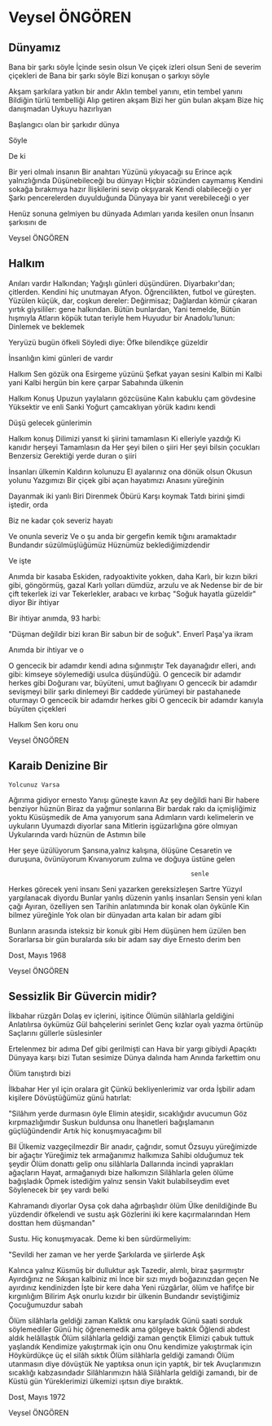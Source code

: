 # Veysel ÖNGÖREN

## Dünyamız

Bana bir şarkı söyle
İçinde sesin olsun
Ve çiçek izleri olsun
Seni de severim çiçekleri de
Bana bir şarkı söyle
Bizi konuşan o şarkıyı söyle

Akşam şarkılara yatkın bir andır
Aklın tembel yanını, etin tembel yanını
Bildiğin türlü tembelliği
Alıp getiren akşam
Bizi her gün bulan akşam
Bize hiç danışmadan
Uykuyu hazırlıyan

Başlangıcı olan bir şarkıdır dünya

Söyle

De ki

Bir yeri olmalı insanın
Bir anahtarı
Yüzünü yıkıyacağı su
Erince açık yalnızlığında
Düşünebileceği bu dünyayı
Hiçbir sözünden caymamış
Kendini sokağa bırakmıya hazır
İlişkilerini sevip okşıyarak
Kendi olabileceği o yer
Şarkı pencerelerden duyulduğunda
Dünyaya bir yanıt verebileceği o yer

Henüz sonuna gelmiyen bu dünyada
Adımları yarıda kesilen onun
İnsanın şarkısını de

Veysel ÖNGÖREN

## Halkım

Anıları vardır
Halkından;
Yağışlı günleri düşündüren.
Diyarbakır'dan; çitlerden.
Kendini hiç unutmayan Afyon.
Öğrencilikten, futbol ve güreşten.
Yüzülen küçük, dar, coşkun dereler:
Değirmisaz;
Dağlardan kömür çıkaran yırtık giysililer:
gene halkından.
Bütün bunlardan,
Yani temelde,
Bütün hışmıyla
Atların köpük tutan teriyle hem
Huyudur bir Anadolu'lunun:
Dinlemek ve beklemek

Yeryüzü bugün öfkeli
Söyledi diye:
Öfke bilendikçe güzeldir

İnsanlığın kimi günleri de vardır

Halkım
Sen gözük ona
Esirgeme yüzünü
Şefkat yayan sesini
Kalbin mi
Kalbi yani
Kalbi hergün bin kere çarpar
Sabahında ülkenin

Halkım 
Konuş
Upuzun yaylaların gözcüsüne
Kalın kabuklu çam gövdesine
Yüksektir ve enli
Sanki
Yoğurt çamcaklıyan yörük kadını kendi

Düşü gelecek günlerimin

Halkım konuş
Dilimizi yansıt ki şiirini tamamlasın
Ki elleriyle yazdığı
Ki kanıdır herşeyi
Tamamlasın da
Her şeyi bilen o şiiri
Her şeyi bilsin çocukları
Benzersiz
Gerektiği yerde duran o şiiri

İnsanları ülkemin
Kaldırın kolunuzu
El ayalarınız ona dönük olsun
Okusun yolunu
Yazgımızı
Bir çiçek gibi açan hayatımızı
Anasını yüreğinin

Dayanmak iki yanlı
Biri
Direnmek
Öbürü
Karşı koymak
Tatdı birini şimdi iştedir, orda

Biz ne kadar çok severiz hayatı

Ve onunla severiz
Ve o şu anda bir gergefin kemik tığını
			aramaktadır
Bundandır süzülmüşlüğümüz
Hüznümüz beklediğimizdendir

Ve işte

Anımda bir kasaba
Eskiden, radyoaktivite yokken, daha
Karlı, bir kızın bikri gibi, göngörmüş, gazal
Karlı yolları dümdüz, arzulu ve ak
Nedense bir de bir çift tekerlek izi var
Tekerlekler, arabacı ve kırbaç
"Soğuk hayatla güzeldir" diyor
Bir ihtiyar

Bir ihtiyar anımda, 93 harbi:

"Düşman değildir bizi kıran
Bir sabun bir de soğuk".
Enverî Paşa'ya ikram

Anımda bir ihtiyar ve o

O gencecik bir adamdır kendi adına sığınmıştır
Tek dayanağıdır elleri, andı gibi:
	kimseye söylemediği usulca düşündüğü.
O gencecik bir adamdır herkes gibi
Doğuranı var, büyüteni, umut bağlıyanı
O gencecik bir adamdır sevişmeyi bilir şarkı
				dinlemeyi
Bir caddede yürümeyi bir pastahanede oturmayı
O gencecik bir adamdır herkes gibi
O gencecik bir adamdır kanıyla büyüten çiçekleri

Halkım 
Sen koru onu

Veysel ÖNGÖREN

## Karaib Denizine Bir 
	Yolcunuz Varsa

Ağırıma gidiyor ernesto
Yanışı güneşte kavın
Az şey değildi hani
Bir habere benziyor hüznün
Biraz da yağmur sonlarına
Bir bardak rakı da içmişliğimiz yoktu
Küsüşmedik de
Ama yanıyorum sana
Adımların vardı kelimelerin ve uykuların
Uyumazdı diyorlar sana
Mitlerin işgüzarlığına göre olmıyan
Uykularında vardı hüznün de
Astımın bile

Her şeye üzülüyorum
Şansına,yalnız kalışına, ölüşüne
Cesaretin ve duruşuna, övünüyorum
Kıvanıyorum zulma ve doğuya üstüne gelen
					
                                                      senle

Herkes görecek yeni insanı
Seni yazarken gereksizleşen Sartre
Yüzyıl yargılanacak diyordu
Bunlar yanlış düzenin yanlış insanları
Sensin yeni kılan çağı
Ayıran, özelliyen sen
Tarihin anlatımında bir konak olan öykünle
Kin bilmez yüreğinle
Yok olan bir dünyadan arta kalan bir adam
                                                          gibi

Bunların arasında isteksiz bir konuk gibi
Hem düşünen hem üzülen ben
Sorarlarsa bir gün buralarda sıkı bir adam 
                                                        say diye
Ernesto derim ben



Dost, Mayıs 1968

Veysel ÖNGÖREN

## Sessizlik Bir Güvercin midir?

İlkbahar rüzgârı
Dolaş ev içlerini, işitince
Ölümün silâhlarla geldiğini
Anlatılırsa öykümüz
Gül bahçelerini serinlet
Genç kızlar oyalı yazma örtünüp
Saçlarını güllerle süslesinler

Ertelenmez bir adıma
Def gibi gerilmişti can
Hava bir yargı gibiydi
Apaçıktı
Dünyaya karşı bizi
Tutan sesimize
Dünya dalında ham
Anında farkettim onu

Ölüm tanıştırdı bizi

İlkbahar
Her yıl için oralara git
Çünkü bekliyenlerimiz var orda
İşbilir adam kişilere
Dövüştüğümüz günü hatırlat:

"Silâhım yerde durmasın öyle
Elimin ateşidir, sıcaklığıdır avucumun
Göz kırpmazlığımdır
Suskun buldunsa onu
İhanetleri bağışlamanın güçlüğündendir
Artık hiç konuşmıyacağımı bil

Bil 
Ülkemiz vazgeçilmezdir
Bir anadır, çağrıdır, somut
Özsuyu yüreğimizde bir ağaçtır
Yüreğimiz tek armağanımız halkımıza
Sahibi olduğumuz tek şeydir
Ölüm donattı gelip onu silâhlarla
Dallarında incindi yaprakları ağaçların
Hayat, armağanıydı bize halkımızın
Silâhlarla gelen ölüme bağışladık
Öpmek istediğim yalnız sensin
Vakit bulabilseydim evet
Söylenecek bir şey vardı belki


Kahramandı diyorlar
Oysa çok daha ağırbaşlıdır ölüm
Ülke denildiğinde
Bu yüzdendir öfkelendi ve sustu aşk
Gözlerini iki kere kaçırmalarından
Hem dosttan hem düşmandan"

Sustu. Hiç konuşmıyacak.
Deme ki ben sürdürmeliyim:

"Sevildi her zaman ve her yerde
Şarkılarda ve şiirlerde
Aşk

Kalınca yalnız
Küsmüş bir dulluktur aşk
Tazedir, alımlı, biraz şaşırmıştır
Ayırdığınız ne
Sıkışan kalbiniz mi
İnce bir sızı mıydı boğazınızdan geçen
Ne ayırdınız kendinizden
İşte bir kere daha
Yeni rüzgârlar, ölüm ve hafifçe bir kırgınlığım
Bilirim
Aşk onurlu kızıdır bir ülkenin
Bundandır seviştiğimiz
Çocuğumuzdur sabah

Ölüm silâhlarla geldiği zaman
Kalktık onu karşıladık
Günü saati sorduk söylemediler
Günü hiç öğrenemedik ama gölgeye baktık
Öğlendi abdest aldık helâllaştık
Ölüm silâhlarla geldiği zaman gençtik
Elimizi çabuk tuttuk yaşlandık
Kendimize yakıştırmak için onu
Onu kendimize yakıştırmak için
Höykürdükçe üç el silâh sıktık
Ölüm silâhlarla geldiği zamandı
Ölüm utanmasın diye dövüştük
Ne yaptıksa onun için yaptık, bir tek
Avuçlarımızın sıcaklığı kabzasındadır
			Silâhlarımızın hâlâ
Silâhlarla geldiği zamandı, bir de
Küstü gün
Yüreklerimizi ülkemizi ışıtsın diye bıraktık.


Dost, Mayıs 1972

Veysel ÖNGÖREN